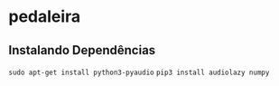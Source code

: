 # pedaleira

## Instalando Dependências
```sudo apt-get install python3-pyaudio```
```pip3 install audiolazy numpy```